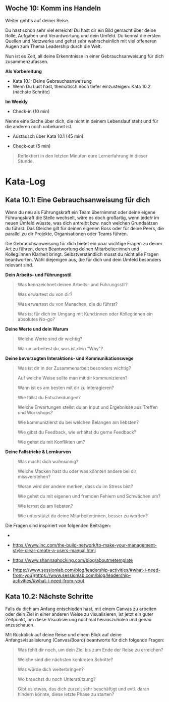 ## Woche 10: Komm ins Handeln

Weiter geht's auf deiner Reise.

Du hast schon sehr viel erreicht! Du hast dir ein Bild gemacht über deine Rolle, Aufgaben und Verantwortung und dein Umfeld. Du kennst die ersten Quellen und Netzwerke und gehst sehr wahrscheinlich mit viel offeneren Augen zum Thema Leadership durch die Welt.

Nun ist es Zeit, all deine Erkenntnisse in einer Gebrauchsanweisung für dich zusammenzufassen.

**Als Vorbereitung**

- Kata 10.1: Deine Gebrauchsanweisung
- Wenn Du Lust hast, thematisch noch tiefer einzusteigen: Kata 10.2 (nächste Schritte)

**Im Weekly**

- Check-in (10 min)

Nenne eine Sache über dich, die nicht in deinem Lebenslauf steht und für die anderen noch unbekannt ist.

- Austausch über Kata 10.1 (45 min)

- Check-out (5 min)

> Reflektiert in den letzten Minuten eure Lernerfahrung in dieser Stunde.

# Kata-Log

## Kata 10.1: Eine Gebrauchsanweisung für dich

Wenn du neu als Führungskraft ein Team übernimmst oder deine eigene Führungskraft die Stelle wechselt, wäre es doch großartig, wenn jede/r im neuen Umfeld wüsste, was dich antreibt bzw. nach welchen Grundsätzen du führst. Das Gleiche gilt für deinen eigenen Boss oder für deine Peers, die parallel zu dir Projekte, Organisationen oder Teams führen.

Die Gebrauchsanweisung für dich bietet ein paar wichtige Fragen zu deiner Art zu führen, deren Beantwortung deinen Mitarbeiter:innen und Kolleg:innen Klarheit bringt. Selbstverständlich musst du nicht alle Fragen beantworten. Wähl diejenigen aus, die für dich und dein Umfeld besonders relevant sind.

**Dein Arbeits- und Führungsstil**

> Was kennzeichnet deinen Arbeits- und Führungsstil?
> 
> Was erwartest du von dir?
> 
> Was erwartest du von Menschen, die du führst?
> 
> Was ist für dich im Umgang mit Kund:innen oder Kolleg:innen ein absolutes No-go?

**Deine Werte und dein Warum**

> Welche Werte sind dir wichtig?
> 
> Warum arbeitest du, was ist dein \"Why\"?

**Deine bevorzugten Interaktions- und Kommunikationswege**

> Was ist dir in der Zusammenarbeit besonders wichtig?
> 
> Auf welche Weise sollte man mit dir kommunizieren?
> 
> Wann ist es am besten mit dir zu interagieren?
> 
> Wie fällst du Entscheidungen?
> 
> Welche Erwartungen stellst du an Input und Ergebnisse aus Treffen und Workshops?
> 
> Wie kommunizierst du bei welchen Belangen am liebsten?
> 
> Wie gibst du Feedback, wie erhältst du gerne Feedback?
> 
> Wie gehst du mit Konflikten um?

**Deine Fallstricke & Lernkurven**

> Was macht dich wahnsinnig?
> 
> Welche Macken hast du oder was könnten andere bei dir missverstehen?
> 
> Woran wird der andere merken, dass du im Stress bist?
> 
> Wie gehst du mit eigenen und fremden Fehlern und Schwächen um?
> 
> Wie lernst du am liebsten?
> 
> Wie unterstützt du deine Mitarbeiter:innen, besser zu werden?

Die Fragen sind inspiriert von folgenden Beiträgen:

- 

- <https://www.inc.com/the-build-network/to-make-your-management-style-clear-create-a-users-manual.html>

- <https://www.shannaahocking.com/blog/aboutmetemplate>

- [https://www.sessionlab.com/blog/leadership-activities/#what-i-need-from-you](https://www.sessionlab.com/blog/leadership-activities/#what-i-need-from-you)

## Kata 10.2: Nächste Schritte

Falls du dich am Anfang entschieden hast, mit einem Canvas zu arbeiten oder dein Ziel in einer anderen Weise zu visualisieren, ist jetzt ein guter Zeitpunkt, um diese Visualisierung nochmal herauszuholen und genau anzuschauen.

Mit Rückblick auf deine Reise und einem Blick auf deine Anfangsvisualisierung (Canvas/Board) beantworte für dich folgende Fragen:

> Was fehlt dir noch, um dein Ziel bis zum Ende der Reise zu erreichen?
> 
> Welche sind die nächsten konkreten Schritte?
> 
> Was würde dich weiterbringen?
> 
> Wo brauchst du noch Unterstützung?
> 
> Gibt es etwas, das dich zurzeit sehr beschäftigt und evtl. daran hindern könnte, diese letzte Phase zu starten?
